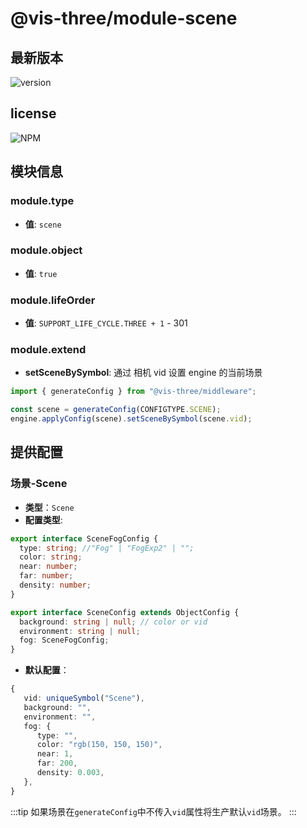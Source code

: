 # @vis-three/module-scene

## 最新版本

<img alt="version" src="https://img.shields.io/npm/v/@vis-three/module-scene">

## license

<img alt="NPM" src="https://img.shields.io/npm/l/@vis-three/module-scene?color=blue">

## 模块信息

### module.type

- **值**: `scene`

### module.object

- **值**: `true`

### module.lifeOrder

- **值**: `SUPPORT_LIFE_CYCLE.THREE + 1` - 301

### module.extend

- **setSceneBySymbol**: 通过 相机 vid 设置 engine 的当前场景

```ts
import { generateConfig } from "@vis-three/middleware";

const scene = generateConfig(CONFIGTYPE.SCENE);
engine.applyConfig(scene).setSceneBySymbol(scene.vid);
```

## 提供配置

### 场景-Scene

- **类型**：`Scene`
- **配置类型**:

```ts
export interface SceneFogConfig {
  type: string; //"Fog" | "FogExp2" | "";
  color: string;
  near: number;
  far: number;
  density: number;
}

export interface SceneConfig extends ObjectConfig {
  background: string | null; // color or vid
  environment: string | null;
  fog: SceneFogConfig;
}
```

- **默认配置**：

```ts
{
   vid: uniqueSymbol("Scene"),
   background: "",
   environment: "",
   fog: {
      type: "",
      color: "rgb(150, 150, 150)",
      near: 1,
      far: 200,
      density: 0.003,
   },
}
```

:::tip
如果场景在`generateConfig`中不传入`vid`属性将生产默认`vid`场景。
:::
